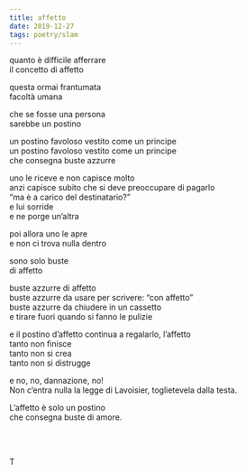 ```yaml
---
title: affetto
date: 2019-12-27
tags: poetry/slam
---
```

quanto è difficile afferrare  
il concetto di affetto

questa ormai frantumata  
facoltà umana

che se fosse una persona  
sarebbe un postino

un postino favoloso vestito come un principe  
un postino favoloso vestito come un principe  
che consegna buste azzurre

uno le riceve e non capisce molto  
anzi capisce subito che si deve preoccupare di pagarlo  
“ma è a carico del destinatario?”  
e lui sorride  
e ne porge un’altra

poi allora uno le apre  
e non ci trova nulla dentro

sono solo buste  
di affetto

buste azzurre di affetto  
buste azzurre da usare per scrivere: “con affetto”  
buste azzurre da chiudere in un cassetto  
e tirare fuori quando si fanno le pulizie

e il postino d’affetto continua a regalarlo, l’affetto  
tanto non finisce  
tanto non si crea  
tanto non si distrugge

e no, no, dannazione, no!  
Non c’entra nulla la legge di Lavoisier, toglietevela dalla testa.

L’affetto è solo un postino  
che consegna buste di amore.

<br>
<br>

T
